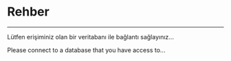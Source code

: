 # Rehber
 --------------
Lütfen erişiminiz olan bir veritabanı ile bağlantı sağlayınız...

Please connect to a database that you have access to...
